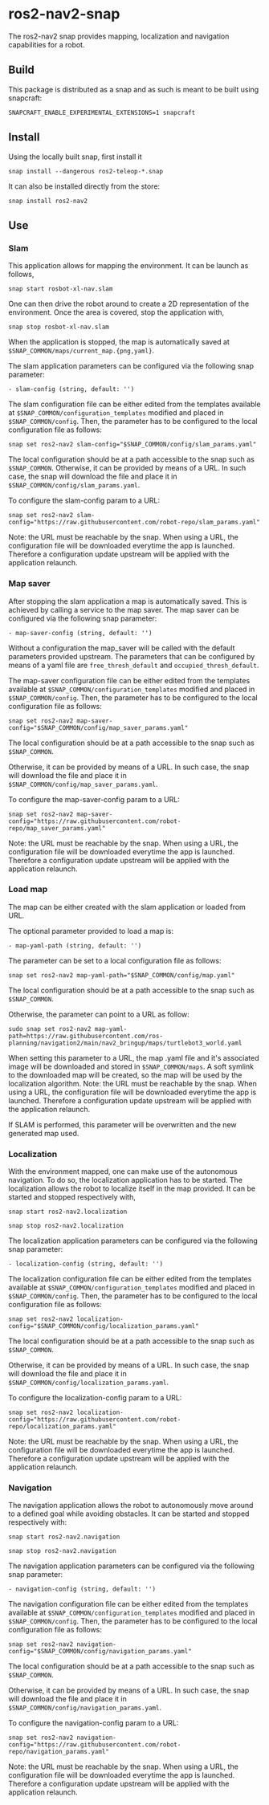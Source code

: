 # ros2-nav2-snap

The ros2-nav2 snap provides mapping, localization and navigation capabilities for a robot.

## Build

This package is distributed as a snap and as such is meant to be built using snapcraft:

`SNAPCRAFT_ENABLE_EXPERIMENTAL_EXTENSIONS=1 snapcraft`

## Install

Using the locally built snap, first install it

`snap install --dangerous ros2-teleop-*.snap`

It can also be installed directly from the store:

`snap install ros2-nav2`

## Use

### Slam

This application allows for mapping the environment. It can be launch as follows,

`snap start rosbot-xl-nav.slam`

One can then drive the robot around to create a 2D representation of the environment. Once the area is covered, stop the application with,

`snap stop rosbot-xl-nav.slam`

When the application is stopped, the map is automatically saved at `$SNAP_COMMON/maps/current_map.{png,yaml}`.

The slam application parameters can be configured via the following snap parameter:

    - slam-config (string, default: '')

The slam configuration file can be either edited from the templates available at `$SNAP_COMMON/configuration_templates` modified and placed in `$SNAP_COMMON/config`. Then, the parameter has to be configured to the local configuration file as follows:

`snap set ros2-nav2 slam-config="$SNAP_COMMON/config/slam_params.yaml"`

The local configuration should be at a path accessible to the snap such as `$SNAP_COMMON`.
Otherwise, it can be provided by means of a URL. In such case, the snap will download the file and place it in `$SNAP_COMMON/config/slam_params.yaml`.

To configure the slam-config param to a URL:

`snap set ros2-nav2 slam-config="https://raw.githubusercontent.com/robot-repo/slam_params.yaml"`

Note: the URL must be reachable by the snap. When using a URL, the configuration file will be downloaded everytime the app is launched. Therefore a configuration update upstream will be applied with the application relaunch.

### Map saver

After stopping the slam application a map is automatically saved. This is achieved by calling a service to the map saver.
The map saver can be configured via the following snap parameter:

    - map-saver-config (string, default: '')

Without a configuration the map_saver will be called with the default parameters provided upstream.
The parameters that can be configured by means of a yaml file are `free_thresh_default` and `occupied_thresh_default`.

The map-saver configuration file can be either edited from the templates available at `$SNAP_COMMON/configuration_templates` modified and placed in `$SNAP_COMMON/config`. Then, the parameter has to be configured to the local configuration file as follows:

`snap set ros2-nav2 map-saver-config="$SNAP_COMMON/config/map_saver_params.yaml"`

The local configuration should be at a path accessible to the snap such as `$SNAP_COMMON`.

Otherwise, it can be provided by means of a URL. In such case, the snap will download the file and place it in `$SNAP_COMMON/config/map_saver_params.yaml`.

To configure the map-saver-config param to a URL:

`snap set ros2-nav2 map-saver-config="https://raw.githubusercontent.com/robot-repo/map_saver_params.yaml"`

Note: the URL must be reachable by the snap. When using a URL, the configuration file will be downloaded everytime the app is launched. Therefore a configuration update upstream will be applied with the application relaunch.

### Load map

The map can be either created with the slam application or loaded from URL.

The optional parameter provided to load a map is:

    - map-yaml-path (string, default: '')

The parameter can be set to a local configuration file as follows:

`snap set ros2-nav2 map-yaml-path="$SNAP_COMMON/config/map.yaml"`

The local configuration should be at a path accessible to the snap such as `$SNAP_COMMON`.

Otherwise, the parameter can point to a URL as follow:

`sudo snap set ros2-nav2 map-yaml-path=https://raw.githubusercontent.com/ros-planning/navigation2/main/nav2_bringup/maps/turtlebot3_world.yaml`

When setting this parameter to a URL, the map .yaml file and it's associated image will be downloaded and stored in `$SNAP_COMMON/maps`.
A soft symlink to the downloaded map will be created, so the map will be used by the localization algorithm.
Note: the URL must be reachable by the snap. When using a URL, the configuration file will be downloaded everytime the app is launched. Therefore a configuration update upstream will be applied with the application relaunch.

If SLAM is performed, this parameter will be overwritten and the new generated map used.

### Localization

With the environment mapped, one can make use of the autonomous navigation.
To do so, the localization application has to be started. The localization allows the robot to localize itself in the map provided.
It can be started and stopped respectively with,

`snap start ros2-nav2.localization`

`snap stop ros2-nav2.localization`

The localization application parameters can be configured via the following snap parameter:

    - localization-config (string, default: '')

The localization configuration file can be either edited from the templates available at `$SNAP_COMMON/configuration_templates` modified and placed in `$SNAP_COMMON/config`. Then, the parameter has to be configured to the local configuration file as follows:

`snap set ros2-nav2 localization-config="$SNAP_COMMON/config/localization_params.yaml"`

The local configuration should be at a path accessible to the snap such as `$SNAP_COMMON`.

Otherwise, it can be provided by means of a URL. In such case, the snap will download the file and place it in `$SNAP_COMMON/config/localization_params.yaml`.

To configure the localization-config param to a URL:

`snap set ros2-nav2 localization-config="https://raw.githubusercontent.com/robot-repo/localization_params.yaml"`

Note: the URL must be reachable by the snap. When using a URL, the configuration file will be downloaded everytime the app is launched. Therefore a configuration update upstream will be applied with the application relaunch.

### Navigation

The navigation application allows the robot to autonomously move around to a defined goal while avoiding obstacles.
It can be started and stopped respectively with:

`snap start ros2-nav2.navigation`

`snap stop ros2-nav2.navigation`

The navigation application parameters can be configured via the following snap parameter:

    - navigation-config (string, default: '')

The navigation configuration file can be either edited from the templates available at `$SNAP_COMMON/configuration_templates` modified and placed in `$SNAP_COMMON/config`. Then, the parameter has to be configured to the local configuration file as follows:

`snap set ros2-nav2 navigation-config="$SNAP_COMMON/config/navigation_params.yaml"`

The local configuration should be at a path accessible to the snap such as `$SNAP_COMMON`.

Otherwise, it can be provided by means of a URL. In such case, the snap will download the file and place it in `$SNAP_COMMON/config/navigation_params.yaml`.

To configure the navigation-config param to a URL:

`snap set ros2-nav2 navigation-config="https://raw.githubusercontent.com/robot-repo/navigation_params.yaml"`

Note: the URL must be reachable by the snap. When using a URL, the configuration file will be downloaded everytime the app is launched. Therefore a configuration update upstream will be applied with the application relaunch.
